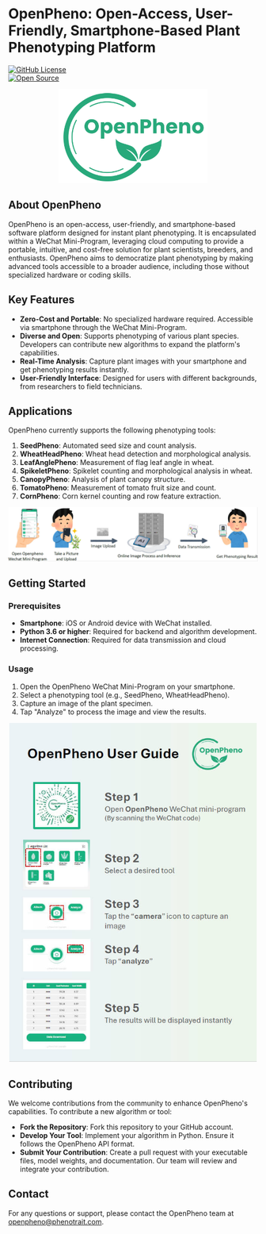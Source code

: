 # OpenPheno: Open-Access, User-Friendly, Smartphone-Based Plant Phenotyping Platform

[![GitHub License](https://img.shields.io/badge/license-MIT-green.svg)](https://github.com/OpenPheno/OpenPheno/blob/main/LICENSE)  
[![Open Source](https://img.shields.io/badge/Open_Source-Friendly-brightgreen.svg)](https://opensource.org/licenses/MIT)


<div style="text-align:center;">
  <img src="images/openpheno_logo.png" alt="OpenPheno Logo" width="300px">
</div>

## About OpenPheno

OpenPheno is an open-access, user-friendly, and smartphone-based software platform designed for instant plant phenotyping. It is encapsulated within a WeChat Mini-Program, leveraging cloud computing to provide a portable, intuitive, and cost-free solution for plant scientists, breeders, and enthusiasts. OpenPheno aims to democratize plant phenotyping by making advanced tools accessible to a broader audience, including those without specialized hardware or coding skills.

## Key Features

- **Zero-Cost and Portable**: No specialized hardware required. Accessible via smartphone through the WeChat Mini-Program.
- **Diverse and Open**: Supports phenotyping of various plant species. Developers can contribute new algorithms to expand the platform's capabilities.
- **Real-Time Analysis**: Capture plant images with your smartphone and get phenotyping results instantly.
- **User-Friendly Interface**: Designed for users with different backgrounds, from researchers to field technicians.

## Applications

OpenPheno currently supports the following phenotyping tools:

1. **SeedPheno**: Automated seed size and count analysis.
2. **WheatHeadPheno**: Wheat head detection and morphological analysis.
3. **LeafAnglePheno**: Measurement of flag leaf angle in wheat.
4. **SpikeletPheno**: Spikelet counting and morphological analysis in wheat.
5. **CanopyPheno**: Analysis of plant canopy structure.
6. **TomatoPheno**: Measurement of tomato fruit size and count.
7. **CornPheno**: Corn kernel counting and row feature extraction.

<div style="text-align:center;">
  <img src="images/overview.jpg" alt="Overview" width="1000px">
</div>

## Getting Started

### Prerequisites

- **Smartphone**: iOS or Android device with WeChat installed.
- **Python 3.6 or higher**: Required for backend and algorithm development.
- **Internet Connection**: Required for data transmission and cloud processing.

### Usage
1. Open the OpenPheno WeChat Mini-Program on your smartphone.
2. Select a phenotyping tool (e.g., SeedPheno, WheatHeadPheno).
3. Capture an image of the plant specimen.
4. Tap "Analyze" to process the image and view the results.

<div style="text-align:center;">
  <img src="images/user_guide.jpg" alt="Usage Guide" width="500px">
</div>

## Contributing
We welcome contributions from the community to enhance OpenPheno's capabilities. To contribute a new algorithm or tool:
- **Fork the Repository**:
Fork this repository to your GitHub account.
- **Develop Your Tool**:
Implement your algorithm in Python.
Ensure it follows the OpenPheno API format.
- **Submit Your Contribution**:
Create a pull request with your executable files, model weights, and documentation.
Our team will review and integrate your contribution.


## Contact
For any questions or support, please contact the OpenPheno team at openpheno@phenotrait.com.
